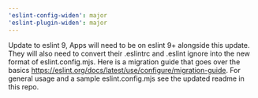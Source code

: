 ```yaml
---
'eslint-config-widen': major
'eslint-plugin-widen': major
---
```


Update to eslint 9, Apps will need to be on eslint 9+ alongside this update.
They will also need to convert their .eslintrc and .eslint ignore into the new
format of eslint.config.mjs. Here is a migration guide that goes over the basics
https://eslint.org/docs/latest/use/configure/migration-guide. For general usage
and a sample eslint.config.mjs see the updated readme in this repo.
